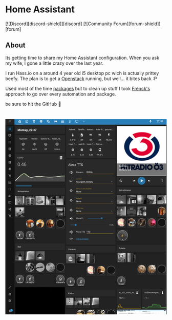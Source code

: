 # Home Assistant 

[![Discord][discord-shield]][discord]
[![Community Forum][forum-shield]][forum]

## About

Its getting time to share my Home Assistant configuration. When you ask my wife, I gone a little crazy over the last year.

I run Hass.io on a around 4 year old i5 desktop pc wich is actually prittey beefy. The plan is to get a  [Openstack](https://docs.openstack.org/) running, but well... it bites back :P 

Used most of the time [packages](https://www.home-assistant.io/docs/configuration/packages/) but to clean up stuff I took [Frenck's](https://github.com/frenck) approach to go over every automation and package. 

be sure to hit the GitHub :star2: 


<h1 align="center">
  <a name="lovelace" href="http://www.vCloudInfo.com/tag/iot"><img src="https://raw.githubusercontent.com/Underknowledge/home-assistant-configuration/master/lovelace/dashboard.jpg" alt="Smart Home" width="900"></a>
  <br>
</h1>
